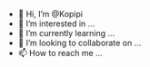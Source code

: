 - 👋 Hi, I’m @Kopipi
- 👀 I’m interested in ...
- 🌱 I’m currently learning ...
- 💞️ I’m looking to collaborate on ...
- 📫 How to reach me ...

<!---
Kopipi/Kopipi is a ✨ special ✨ repository because its `README.md` (this file) appears on your GitHub profile.
You can click the Preview link to take a look at your changes.
--->
